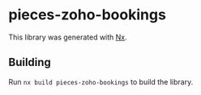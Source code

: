 # pieces-zoho-bookings

This library was generated with [Nx](https://nx.dev).

## Building

Run `nx build pieces-zoho-bookings` to build the library.
